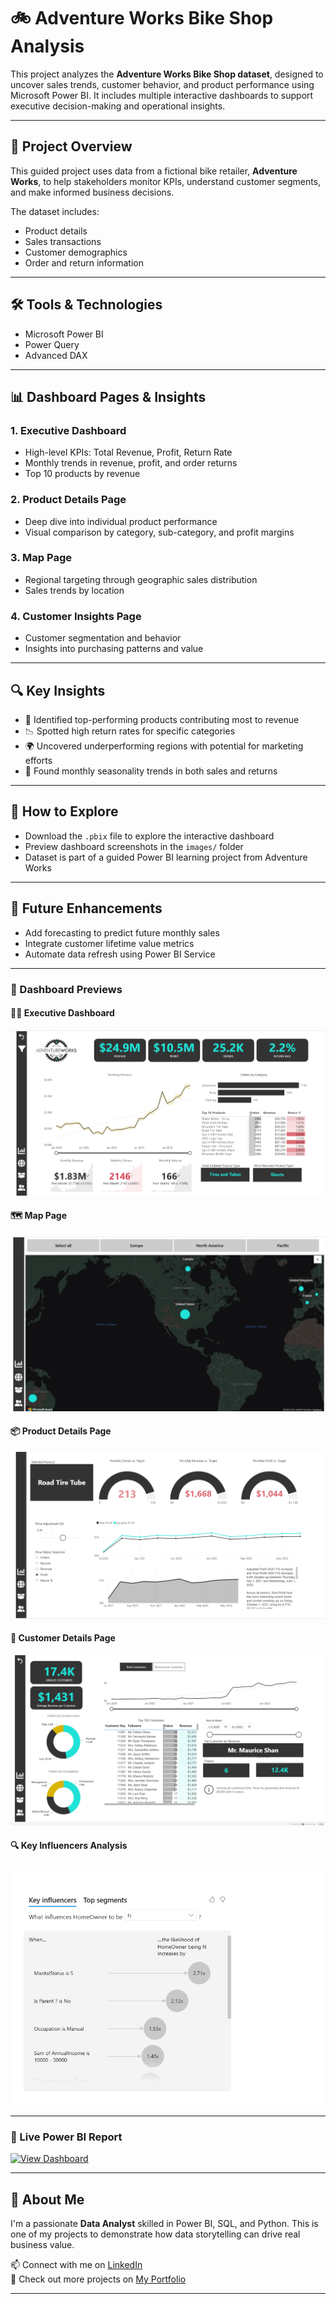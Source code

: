 # 🚲 Adventure Works Bike Shop Analysis

This project analyzes the **Adventure Works Bike Shop dataset**, designed to uncover sales trends, customer behavior, and product performance using Microsoft Power BI. It includes multiple interactive dashboards to support executive decision-making and operational insights.

---

## 📌 Project Overview

This guided project uses data from a fictional bike retailer, **Adventure Works**, to help stakeholders monitor KPIs, understand customer segments, and make informed business decisions.

The dataset includes:
- Product details
- Sales transactions
- Customer demographics
- Order and return information

---

## 🛠️ Tools & Technologies

- Microsoft Power BI  
- Power Query  
- Advanced DAX  

---

## 📊 Dashboard Pages & Insights

### 1. **Executive Dashboard**
- High-level KPIs: Total Revenue, Profit, Return Rate  
- Monthly trends in revenue, profit, and order returns  
- Top 10 products by revenue  

### 2. **Product Details Page**
- Deep dive into individual product performance  
- Visual comparison by category, sub-category, and profit margins  

### 3. **Map Page**
- Regional targeting through geographic sales distribution  
- Sales trends by location  

### 4. **Customer Insights Page**
- Customer segmentation and behavior  
- Insights into purchasing patterns and value

---

## 🔍 Key Insights

- 🚀 Identified top-performing products contributing most to revenue  
- 📉 Spotted high return rates for specific categories  
- 🌍 Uncovered underperforming regions with potential for marketing efforts  
- 📅 Found monthly seasonality trends in both sales and returns  

---

## 📁 How to Explore

- Download the `.pbix` file to explore the interactive dashboard  
- Preview dashboard screenshots in the `images/` folder 
- Dataset is part of a guided Power BI learning project from Adventure Works

---

## 🔮 Future Enhancements

- Add forecasting to predict future monthly sales  
- Integrate customer lifetime value metrics  
- Automate data refresh using Power BI Service

---

### 📌 Dashboard Previews

#### 🧑‍💼 Executive Dashboard
![Executive Dashboard](images/Executive%20Dashboard.png)

#### 🗺️ Map Page
![Map](images/Map.png)

#### 📦 Product Details Page
![Product Details](images/Product%20Details.png)

#### 👥 Customer Details Page
![Customer Details](images/Customer%20Details.png)

#### 🔍 Key Influencers Analysis
![Key Influencers](images/Key%20Influencers.png)

---

### 🔗 Live Power BI Report

[![View Dashboard](https://img.shields.io/badge/View_PowerBI_Dashboard-0076D4?style=for-the-badge&logo=power-bi&logoColor=white)](https://app.powerbi.com/view?r=eyJrIjoiOWFlMDhkZDMtOWE4Mi00NjlhLWIyZDctYzA4NzlmZDE2ODkwIiwidCI6IjVkNmI5ZmM3LWJiZjktNDM5YS04ZWQ0LWNmMjhjY2JiNzFkOCJ9&pageName=a75e7cc8106f785c9c66)


---

## 👤 About Me

I'm a passionate **Data Analyst** skilled in Power BI, SQL, and Python. This is one of my projects to demonstrate how data storytelling can drive real business value.

📫 Connect with me on [LinkedIn](https://www.linkedin.com/in/nitikeshdubey/)  
📁 Check out more projects on [My Portfolio](https://github.com/nitikeshdubey)

---

